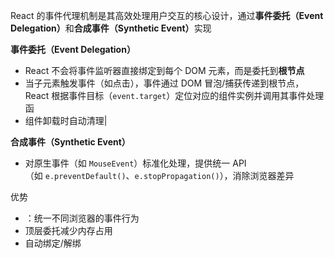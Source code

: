 React 的事件代理机制是其高效处理用户交互的核心设计，通过​**​事件委托（Event Delegation）​**​和​**​合成事件（Synthetic Event）​**​实现

**事件委托（Event Delegation）​**

- React 不会将事件监听器直接绑定到每个 DOM 元素，而是委托到​**​根节点​**​
- 当子元素触发事件（如点击），事件通过 DOM 冒泡/捕获传递到根节点，React 根据事件目标（`event.target`）定位对应的组件实例并调用其事件处理函
- 组件卸载时自动清理|

**合成事件（Synthetic Event）**

- 对原生事件（如 `MouseEvent`）标准化处理，提供统一 API（如 `e.preventDefault()`、`e.stopPropagation()`），消除浏览器差异


优势

- ：统一不同浏览器的事件行为
- 顶层委托减少内存占用
- 自动绑定/解绑